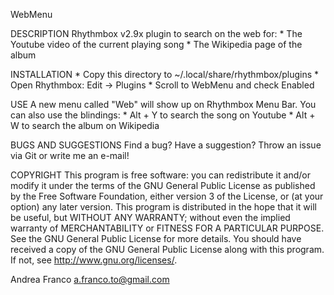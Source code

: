 WebMenu

DESCRIPTION Rhythmbox v2.9x plugin to search on the web for:
    	    * The Youtube video of the current playing song
  	    * The Wikipedia page of the album

INSTALLATION * Copy this directory to ~/.local/share/rhythmbox/plugins 
	     * Open Rhythmbox: Edit -> Plugins
   	     * Scroll to WebMenu and check Enabled

USE A new menu called "Web" will show up on Rhythmbox Menu Bar. You can also use the blindings:
    * Alt + Y to search the song on Youtube
    * Alt + W to search the album on Wikipedia

BUGS AND SUGGESTIONS Find a bug? Have a suggestion? Throw an issue via Git or write me an e-mail!

COPYRIGHT This program is free software: you can redistribute it and/or modify it under the terms of the GNU General Public License as published by the Free Software Foundation, either version 3 of the License, or (at your option) any later version.
This program is distributed in the hope that it will be useful, but WITHOUT ANY WARRANTY; without even the implied warranty of MERCHANTABILITY or FITNESS FOR A PARTICULAR PURPOSE. See the GNU General Public License for more details.
You should have received a copy of the GNU General Public License along with this program. If not, see http://www.gnu.org/licenses/.

Andrea Franco <a.franco.to@gmail.com>
